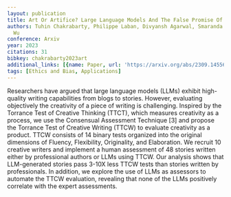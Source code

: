```yaml
---
layout: publication
title: Art Or Artifice? Large Language Models And The False Promise Of Creativity
authors: Tuhin Chakrabarty, Philippe Laban, Divyansh Agarwal, Smaranda Muresan, Chien-sheng
  Wu
conference: Arxiv
year: 2023
citations: 31
bibkey: chakrabarty2023art
additional_links: [{name: Paper, url: 'https://arxiv.org/abs/2309.14556'}]
tags: [Ethics and Bias, Applications]
---
```

Researchers have argued that large language models (LLMs) exhibit
high-quality writing capabilities from blogs to stories. However, evaluating
objectively the creativity of a piece of writing is challenging. Inspired by
the Torrance Test of Creative Thinking (TTCT), which measures creativity as a
process, we use the Consensual Assessment Technique [3] and propose the
Torrance Test of Creative Writing (TTCW) to evaluate creativity as a product.
TTCW consists of 14 binary tests organized into the original dimensions of
Fluency, Flexibility, Originality, and Elaboration. We recruit 10 creative
writers and implement a human assessment of 48 stories written either by
professional authors or LLMs using TTCW. Our analysis shows that LLM-generated
stories pass 3-10X less TTCW tests than stories written by professionals. In
addition, we explore the use of LLMs as assessors to automate the TTCW
evaluation, revealing that none of the LLMs positively correlate with the
expert assessments.
